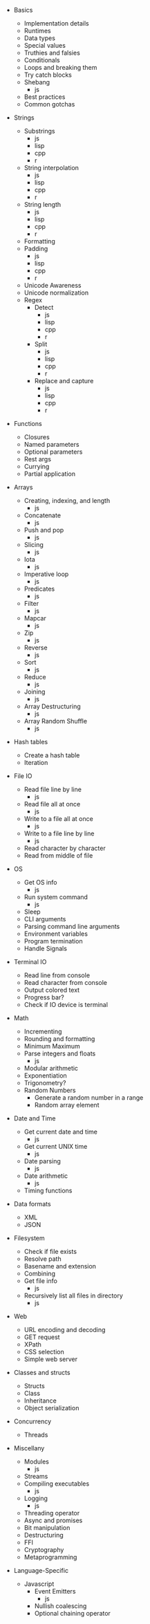 
- Basics
  - Implementation details
  - Runtimes
  - Data types
  - Special values
  - Truthies and falsies
  - Conditionals
  - Loops and breaking them
  - Try catch blocks
  - Shebang
    * js
  - Best practices
  - Common gotchas

- Strings
  - Substrings
    * js
    * lisp
    * cpp
    * r
  - String interpolation
    * js
    * lisp
    * cpp
    * r
  - String length
    * js
    * lisp
    * cpp
    * r
  - Formatting
  - Padding
    * js
    * lisp
    * cpp
    * r
  - Unicode Awareness
  - Unicode normalization
  - Regex
	- Detect
      * js
      * lisp
      * cpp
      * r
	- Split
      * js
      * lisp
      * cpp
      * r
	- Replace and capture
      * js
      * lisp
      * cpp
      * r

- Functions
  - Closures
  - Named parameters
  - Optional parameters
  - Rest args
  - Currying
  - Partial application

- Arrays
  - Creating, indexing, and length
    * js
  - Concatenate
    * js
  - Push and pop
    * js
  - Slicing
    * js
  - Iota
    * js
  - Imperative loop
    * js
  - Predicates
    * js
  - Filter
    * js
  - Mapcar
    * js
  - Zip
    * js
  - Reverse
    * js
  - Sort
    * js
  - Reduce
    * js
  - Joining
    * js
  - Array Destructuring
    * js
  - Array Random Shuffle
    * js
  

- Hash tables
  - Create a hash table
  - Iteration

- File IO
  - Read file line by line
    * js
  - Read file all at once
    * js
  - Write to a file all at once
    * js
  - Write to a file line by line
    * js
  - Read character by character
  - Read from middle of file

- OS
  - Get OS info
    * js
  - Run system command
    * js
  - Sleep
  - CLI arguments
  - Parsing command line arguments
  - Environment variables
  - Program termination
  - Handle Signals
  
- Terminal IO
  - Read line from console
  - Read character from console
  - Output colored text
  - Progress bar?
  - Check if IO device is terminal

- Math
  - Incrementing
  - Rounding and formatting
  - Minimum Maximum
  - Parse integers and floats
    * js
  - Modular arithmetic
  - Exponentiation
  - Trigonometry?
  - Random Numbers
    - Generate a random number in a range
    - Random array element

- Date and Time
  - Get current date and time
    * js
  - Get current UNIX time
    * js
  - Date parsing
    * js
  - Date arithmetic
    * js
  - Timing functions


- Data formats
  - XML
  - JSON

- Filesystem
  - Check if file exists
  - Resolve path
  - Basename and extension
  - Combining
  - Get file info
    * js
  - Recursively list all files in directory
    * js

- Web
  - URL encoding and decoding
  - GET request
  - XPath
  - CSS selection
  - Simple web server

- Classes and structs
  - Structs
  - Class
  - Inheritance
  - Object serialization

- Concurrency
  - Threads

- Miscellany
  - Modules
    * js
  - Streams
  - Compiling executables
    * js
  - Logging
    * js
  - Threading operator
  - Async and promises
  - Bit manipulation
  - Destructuring
  - FFI
  - Cryptography
  - Metaprogramming

- Language-Specific
  - Javascript
	  - Event Emitters
        * js
	  - Nullish coalescing
      - Optional chaining operator
